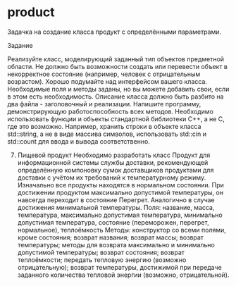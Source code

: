 # product
Задачка на создание класса продукт с определёнными параметрами.

Задание

Реализуйте класс, моделирующий заданный тип объектов предметной области. Не должно быть возможности создать или перевести объект в некорректное состояние (например, человек с
отрицательным возрастом). Хорошо подумайте над интерфейсом вашего класса. Необходимые поля и методы заданы, но вы можете добавить свои, если в этом есть необходимость.
Описание класса должно быть разбито на два файла - заголовочный и реализации. Напишите программу, демонстрирующую работоспособность всех методов. Необходимо использовать
функции и объекты стандартной библиотеки С++, а не С, где это возможно. Например, хранить строки в объекте класса std::string, а не в виде массива символов, использовать std::cin и std::count для ввода и вывода соответственно.


7. Пищевой продукт
Необходимо разработать класс Продукт для информационной системы службы доставки, рекомендующей определённую компоновку сумок доставщиков продуктами для доставки с учётом их требований к температурному режиму. Изначально все продукты находятся в нормальном состоянии. При достижении продуктом максимально допустимой температуры, он навсегда переходит в состояние Перегрет. Аналогично в случае достижения минимальной температуры.
Поля: название, масса, температура, максимально допустимая температура, минимально допустимая температура, состояние (переморожен, перегрет, нормальное), теплоёмкость
Методы: конструктор со всеми полями, кроме состояния; возврат названия; возврат массы; возврат температуры; методы для возврата максимально и минимально допустимой температуры; возврат состояния; возврат теплоёмкости; передать тепловую энергию (возможно отрицательную); возврат температуры, достижимой при передаче заданного количества тепловой энергии (возможно, отрицательной).
